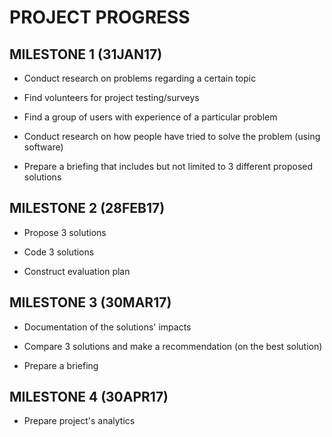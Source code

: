 # PROJECT PROGRESS

## MILESTONE 1 (31JAN17)

* Conduct research on problems regarding a certain topic

* Find volunteers for project testing/surveys

* Find a group of users with experience of a particular problem

* Conduct research on how people have tried to solve the problem (using software)

* Prepare a briefing that includes but not limited to 3 different proposed solutions

## MILESTONE 2 (28FEB17)

* Propose 3 solutions

* Code 3 solutions

* Construct evaluation plan

## MILESTONE 3 (30MAR17)

* Documentation of the solutions' impacts

* Compare 3 solutions and make a recommendation (on the best solution)

* Prepare a briefing

## MILESTONE 4 (30APR17)

* Prepare project's analytics
